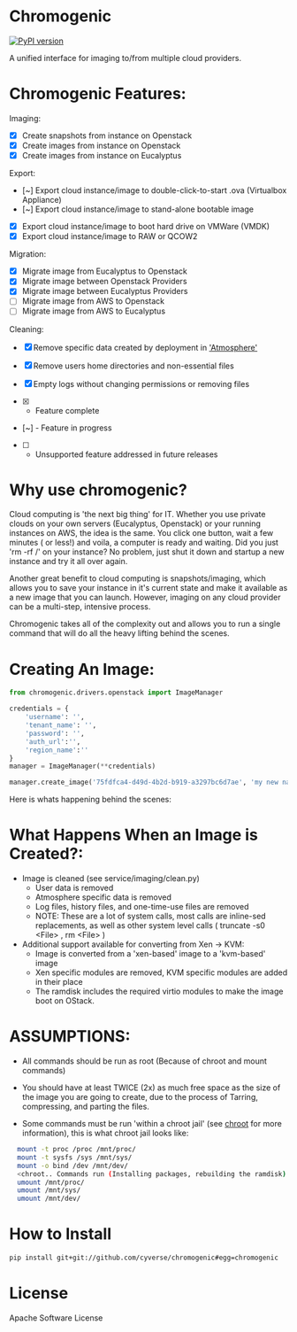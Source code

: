 Chromogenic
====
[![PyPI version](https://badge.fury.io/py/chromogenic.svg)](https://badge.fury.io/py/chromogenic)

A unified interface for imaging to/from multiple cloud providers.

Chromogenic Features:
=====================

Imaging:
- [X] Create snapshots from instance on Openstack
- [X] Create images from instance on Openstack
- [X] Create images from instance on Eucalyptus

Export:
- [~] Export cloud instance/image to double-click-to-start .ova (Virtualbox Appliance)
- [~] Export cloud instance/image to stand-alone bootable image
- [X] Export cloud instance/image to boot hard drive on VMWare (VMDK)
- [X] Export cloud instance/image to RAW or QCOW2

Migration:
- [X] Migrate image from Eucalyptus to Openstack
- [X] Migrate image between Openstack Providers
- [X] Migrate image between Eucalyptus Providers
- [ ] Migrate image from AWS to Openstack
- [ ] Migrate image from AWS to Eucalyptus

Cleaning:
- [X] Remove specific data created by deployment in ['Atmosphere'](https://github.com/cyverse/atmosphere)
- [X] Remove users home directories and non-essential files
- [X] Empty logs without changing permissions or removing files

- [X] - Feature complete
- [~] - Feature in progress
- [ ] - Unsupported feature addressed in future releases

Why use chromogenic?
====================

Cloud computing is 'the next big thing' for IT. Whether you use private clouds on your own servers (Eucalyptus, Openstack) or your running instances on AWS, the idea is the same.
You click one button, wait a few minutes ( or less!) and voila, a computer is ready and waiting. Did you just 'rm -rf /' on your instance? No problem, just shut it down and startup a new instance and try it all over again.

Another great benefit to cloud computing is snapshots/imaging, which allows you to save your instance in it's current state and make it available as a new image that you can launch. However, imaging on any cloud provider can be a multi-step, intensive process.

Chromogenic takes all of the complexity out and allows you to run a single command that will do all the heavy lifting behind the scenes.

Creating An Image:
==================

```python
from chromogenic.drivers.openstack import ImageManager

credentials = {
    'username': '',
    'tenant_name': '',
    'password': '',
    'auth_url':'',
    'region_name':''
}
manager = ImageManager(**credentials)

manager.create_image('75fdfca4-d49d-4b2d-b919-a3297bc6d7ae', 'my new name')

```

Here is whats happening behind the scenes:

What Happens When an Image is Created?:
======================================

* Image is cleaned (see service/imaging/clean.py)
  * User data is removed
  * Atmosphere specific data is removed
  * Log files, history files, and one-time-use files are removed
  * NOTE: These are a lot of system calls, most calls are inline-sed replacements, as well as other system level calls ( truncate -s0 \<File\> , rm \<File\> )
* Additional support available for converting from Xen -> KVM:
  * Image is converted from a 'xen-based' image to a 'kvm-based' image
  * Xen specific modules are removed, KVM specific modules are added in their place
  * The ramdisk includes the required virtio modules to make the image boot on OStack.


ASSUMPTIONS:
================
* All commands should be run as root (Because of chroot and mount commands)
* You should have at least TWICE (2x) as much free space as the size of the image you are going to create, due to the process of Tarring, compressing, and parting the files.

* Some commands must be run 'within a  chroot jail' (see [chroot](http://en.wikipedia.org/wiki/Chroot) for more information), this is what chroot jail looks like:
```bash
  mount -t proc /proc /mnt/proc/
  mount -t sysfs /sys /mnt/sys/
  mount -o bind /dev /mnt/dev/
  <chroot.. Commands run (Installing packages, rebuilding the ramdisk).. Exit>
  umount /mnt/proc/
  umount /mnt/sys/
  umount /mnt/dev/
```

# How to Install
```bash
pip install git+git://github.com/cyverse/chromogenic#egg=chromogenic
```

# License

Apache Software License

